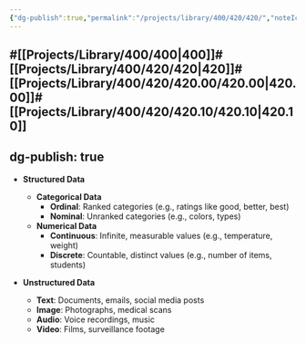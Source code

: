 ```yaml
---
{"dg-publish":true,"permalink":"/projects/library/400/420/420/","noteIcon":"0","created":"2024-01-31T10:10:26.876+09:00","updated":"2024-02-05T10:34:41.503+09:00"}
---
```


#[[Projects/Library/400/400\|400]]#[[Projects/Library/400/420/420\|420]]#[[Projects/Library/400/420/420.00/420.00\|420.00]]#[[Projects/Library/400/420/420.10/420.10\|420.10]]
---

dg-publish: true
---



- **Structured Data**
    
    - **Categorical Data**
        - **Ordinal**: Ranked categories (e.g., ratings like good, better, best)
        - **Nominal**: Unranked categories (e.g., colors, types)
    - **Numerical Data**
        - **Continuous**: Infinite, measurable values (e.g., temperature, weight)
        - **Discrete**: Countable, distinct values (e.g., number of items, students)
- **Unstructured Data**
    
    - **Text**: Documents, emails, social media posts
    - **Image**: Photographs, medical scans
    - **Audio**: Voice recordings, music
    - **Video**: Films, surveillance footage